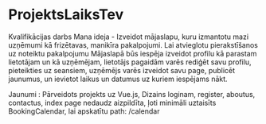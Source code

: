 # ProjektsLaiksTev



Kvalifikācijas darbs
Mana ideja - Izveidot mājaslapu, kuru izmantotu mazi uzņēmumi kā frizētavas, manikīra pakalpojumi. Lai atvieglotu pierakstīšanos uz noteiktu pakalpojumu
Mājaslapā būs iespēja izveidot profilu kā parastam lietotājam un kā uzņēmējam, lietotājs pagaidām varēs rediģēt savu profilu, pieteikties uz seansiem, uzņēmējs varēs izveidot savu page, publicēt jaunumus, un ievietot laikus un datumus uz kuriem iespējams nākt.


Jaunumi : Pārveidots projekts uz Vue.js, Dizains loginam, register, aboutus, contactus, index page nedaudz aizpildīta, ļoti minimāli uztaisīts BookingCalendar, lai apskatītu path: /calendar
